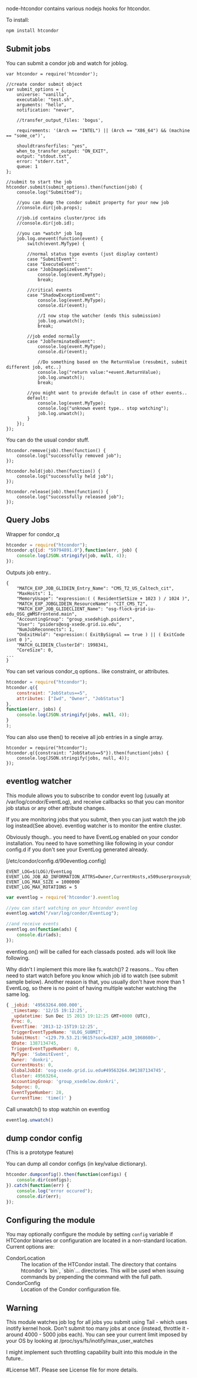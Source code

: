 node-htcondor contains various nodejs hooks for htcondor.

To install:

```bash
npm install htcondor
```

## Submit jobs

You can submit a condor job and watch for joblog.

```
var htcondor = require('htcondor');

//create condor submit object
var submit_options = {
    universe: "vanilla",
    executable: "test.sh",
    arguments: "hello",
    notification: "never",

    //transfer_output_files: 'bogus',

    requirements: '(Arch == "INTEL") || (Arch == "X86_64") && (machine == "some_ce")',

    shouldtransferfiles: "yes",
    when_to_transfer_output: "ON_EXIT",
    output: "stdout.txt",
    error: "stderr.txt",
    queue: 1
};

//submit to start the job
htcondor.submit(submit_options).then(function(job) {
    console.log("Submitted");

    //you can dump the condor submit property for your new job
    //console.dir(job.props);

    //job.id contains cluster/proc ids
    //console.dir(job.id);

    //you can *watch* job log
    job.log.onevent(function(event) {
        switch(event.MyType) {

        //normal status type events (just display content)
        case "SubmitEvent":
        case "ExecuteEvent":
        case "JobImageSizeEvent":
            console.log(event.MyType);
            break;

        //critical events
        case "ShadowExceptionEvent":
            console.log(event.MyType);
            console.dir(event);

            //I now stop the watcher (ends this submission)
            job.log.unwatch();
            break;

        //job ended normally
        case "JobTerminatedEvent":
            console.log(event.MyType);
            console.dir(event);

            //Do something based on the ReturnValue (resubmit, submit different job, etc..)
            console.log("return value:"+event.ReturnValue);
            job.log.unwatch();
            break;

        //you might want to provide default in case of other events..
        default:
            console.log(event.MyType);
            console.log("unknown event type.. stop watching");
            job.log.unwatch();
        }
    });
});

```

You can do the usual condor stuff.

```
htcondor.remove(job).then(function() {
    console.log("successfully removed job");
});
```

```
htcondor.hold(job).then(function() {
    console.log("successfully held job");
});
```

```
htcondor.release(job).then(function() {
    console.log("successfully released job");
});
```

## Query Jobs

Wrapper for condor_q

```javascript
htcondor = require("htcondor");
htcondor.q({id: "59794891.0"},function(err, job) {
    console.log(JSON.stringify(job, null, 4));
});
```

Outputs job entry..

```
{
    "MATCH_EXP_JOB_GLIDEIN_Entry_Name": "CMS_T2_US_Caltech_cit",
    "MaxHosts": 1,
    "MemoryUsage": "expression:( ( ResidentSetSize + 1023 ) / 1024 )",
    "MATCH_EXP_JOBGLIDEIN_ResourceName": "CIT_CMS_T2",
    "MATCH_EXP_JOB_GLIDECLIENT_Name": "osg-flock-grid-iu-edu_OSG_gWMSFrontend.main",
    "AccountingGroup": "group_xsedehigh.psiders",
    "User": "psiders@osg-xsede.grid.iu.edu",
    "NumJobReconnects": 1,
    "OnExitHold": "expression:( ExitBySignal == true ) || ( ExitCode isnt 0 )",
    "MATCH_GLIDEIN_ClusterId": 1998341,
    "CoreSize": 0,
...
}

```

You can set various condor_q options.. like constraint, or attributes.

```javascript
htcondor = require("htcondor");
htcondor.q({
    constraint: "JobStatus==5", 
    attributes: ["Iwd", "Owner", "JobStatus"]
}, 
function(err, jobs) {
    console.log(JSON.stringify(jobs, null, 4));
}
);
```

You can also use then() to receive all job entries in a single array.

```
htcondor = require("htcondor");
htcondor.q({constraint: "JobStatus==5"}).then(function(jobs) {
    console.log(JSON.stringify(jobs, null, 4));
});
```

## eventlog watcher

This module allows you to subscribe to condor event log (usually at /var/log/condor/EventLog), and receive callbacks so that you can monitor job status or any other attribute changes.

If you are monitoring jobs that you submit, then you can just watch the job log instead(See above). eventlog watcher is to monitor the entire cluster.

Obviously though.. you need to have EventLog enabled on your condor installation. You need to have something like following in your condor config.d if you don't see your EventLog generated already.

[/etc/condor/config.d/90eventlog.config]
```
EVENT_LOG=$(LOG)/EventLog
EVENT_LOG_JOB_AD_INFORMATION_ATTRS=Owner,CurrentHosts,x509userproxysubject,AccountingGroup,GlobalJobId,QDate,JobStartDate,JobCurrentStartDate,JobFinishedHookDone,MATCH_EXP_JOBGLIDEIN_Site,RemoteHost
EVENT_LOG_MAX_SIZE = 1000000
EVENT_LOG_MAX_ROTATIONS = 5
```

```javascript
var eventlog = require('htcondor').eventlog

//you can start watching on your htcondor eventlog
eventlog.watch("/var/log/condor/EventLog");

//and receive events
eventlog.on(function(ads) {
    console.dir(ads);
});
````

eventlog.on() will be called for each classads posted. ads will look like following.

Why didn't I implement this more like fs.watch()? 2 reasons... You often need to start watch before you know which job id to watch (see submit sample below). Another reason is that, you usually don't have more than 1 EventLog, so there is no point of having multiple watcher watching the same log.

```javascript
{ _jobid: '49563264.000.000',
  _timestamp: '12/15 19:12:25',
  _updatetime: Sun Dec 15 2013 19:12:25 GMT+0000 (UTC),
  Proc: 0,
  EventTime: '2013-12-15T19:12:25',
  TriggerEventTypeName: 'ULOG_SUBMIT',
  SubmitHost: '<129.79.53.21:9615?sock=8287_a430_1068600>',
  QDate: 1387134745,
  TriggerEventTypeNumber: 0,
  MyType: 'SubmitEvent',
  Owner: 'donkri',
  CurrentHosts: 0,
  GlobalJobId: 'osg-xsede.grid.iu.edu#49563264.0#1387134745',
  Cluster: 49563264,
  AccountingGroup: 'group_xsedelow.donkri',
  Subproc: 0,
  EventTypeNumber: 28,
  CurrentTime: 'time()' }
```

Call unwatch() to stop watchin on eventlog

```javascript
eventlog.unwatch()
```

## dump condor config

(This is a prototype feature)

You can dump all condor configs (in key/value dictionary).

```javascript
htcondor.dumpconfig().then(function(configs) {
    console.dir(configs);
}).catch(function(err) {
    console.log("error occured");
    console.dir(err);
});
```

## Configuring the module

You may optionally configure the module by setting `config` variable if HTCondor binaries or configuration are located in a non-standard location.  Current options are:

<dl>
  <dt>CondorLocation</dt>
  <dd>The location of the HTCondor install.  The directory that contains htcondor's `bin`, `sbin`... directories.  This will be used when issuing commands by prepending the command with the full path.</dd>

  <dt>CondorConfig</dt>
  <dd>Location of the Condor configuration file.</dd>
</dl>


## Warning

This module watches job log for all jobs you submit using Tail - which uses inotify kernel hook. Don't submit
too many jobs at once (instead, throttle it - around 4000 - 5000 jobs each). You can see your current limit imposed by your OS by
looking at /proc/sys/fs/inotify/max_user_watches

I might implement such throttling capability built into this module in the future..

#License
MIT. Please see License file for more details.

